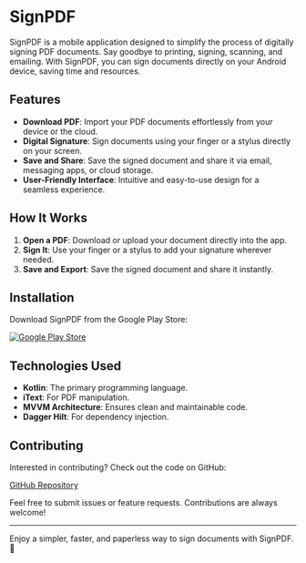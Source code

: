 # SignPDF

SignPDF is a mobile application designed to simplify the process of digitally signing PDF documents. Say goodbye to printing, signing, scanning, and emailing. With SignPDF, you can sign documents directly on your Android device, saving time and resources.

## Features

- **Download PDF**: Import your PDF documents effortlessly from your device or the cloud.
- **Digital Signature**: Sign documents using your finger or a stylus directly on your screen.
- **Save and Share**: Save the signed document and share it via email, messaging apps, or cloud storage.
- **User-Friendly Interface**: Intuitive and easy-to-use design for a seamless experience.

## How It Works

1. **Open a PDF**: Download or upload your document directly into the app.
2. **Sign It**: Use your finger or a stylus to add your signature wherever needed.
3. **Save and Export**: Save the signed document and share it instantly.

## Installation

Download SignPDF from the Google Play Store:

[![Google Play Store](https://play.google.com/intl/en_us/badges/images/badge_new.png)](https://play.google.com/store/apps/details?id=com.chemecador.sign&hl=es_419)

## Technologies Used

- **Kotlin**: The primary programming language.
- **iText**: For PDF manipulation.
- **MVVM Architecture**: Ensures clean and maintainable code.
- **Dagger Hilt**: For dependency injection.


## Contributing

Interested in contributing? Check out the code on GitHub:

[GitHub Repository](https://github.com/chemecador/SignPDF)

Feel free to submit issues or feature requests. Contributions are always welcome!

---

Enjoy a simpler, faster, and paperless way to sign documents with SignPDF. 🚀
